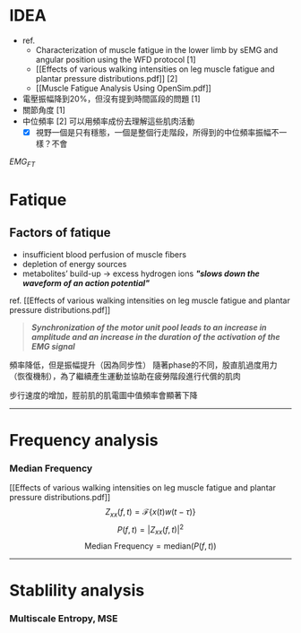 # IDEA
- ref. 
	- Characterization of muscle fatigue in the lower limb by sEMG and angular position using the WFD protocol [1]
	- [[Effects of various walking intensities on leg muscle fatigue and plantar pressure distributions.pdf]] [2]
	- [[Muscle Fatigue Analysis Using OpenSim.pdf]]
- 電壓振幅降到20%，但沒有提到時間區段的問題 [1]
- 關節角度 [1]
- 中位頻率 [2] 可以用頻率成份去理解這些肌肉活動
	- [x] 視野一個是只有穩態，一個是整個行走階段，所得到的中位頻率振幅不一樣？不會

$EMG_{FT}$
# Fatique
## Factors of fatique
- insufficient blood perfusion of muscle fibers
- depletion of energy sources
- metabolites’ build-up $\rightarrow$ excess hydrogen ions ***"slows down the waveform of an action potential"***

ref. [[Effects of various walking intensities on leg muscle fatigue and plantar pressure distributions.pdf]]
>***Synchronization of the motor unit pool leads to an increase in amplitude and an increase in the duration of the activation of the EMG signal***

頻率降低，但是振幅提升（因為同步性）
隨著phase的不同，股直肌過度用力（恢復機制），為了繼續產生運動並協助在疲勞階段進行代償的肌肉

步行速度的增加，脛前肌的肌電圖中值頻率會顯著下降

---
# Frequency analysis
### Median Frequency
[[Effects of various walking intensities on leg muscle fatigue and plantar pressure distributions.pdf]]
$$Z_{xx}(f,t) = \mathcal{F} \left\{ x(t) w(t - \tau) \right\}$$
$$P(f,t) = |Z_{xx}(f,t)|^2
$$
$$\text{Median Frequency} = \text{median} \left( P(f,t) \right)
$$

---
# Stablility analysis
### Multiscale Entropy, MSE

